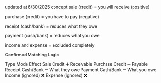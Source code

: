 updated at 6/30/2025
concept 
sale (credit) = you will receive (positive)

purchase (credit) = you have to pay (negative)

receipt (cash/bank) = reduces what they owe

payment (cash/bank) = reduces what you owe

income and expense = excluded completely

Confirmed Matching Logic

Type	Mode	Effect
Sale	Credit	➕ Receivable
Purchase	Credit	➖ Payable
Receipt	Cash/Bank	➖ What they owe
Payment	Cash/Bank	➖ What you owe
Income	(ignored)	❌
Expense	(ignored)	❌